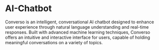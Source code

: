 # AI-Chatbot
Converso is an intelligent, conversational AI chatbot designed to enhance user experience through natural language understanding and real-time responses. Built with advanced machine learning techniques, Converso offers an intuitive and interactive interface for users, capable of holding meaningful conversations on a variety of topics.

